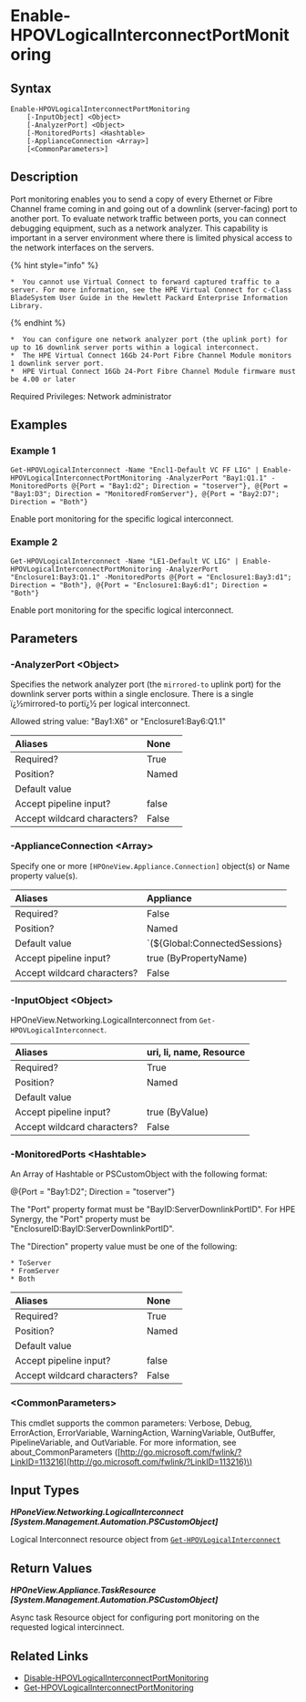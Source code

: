 ﻿---
description: Enable port monitoring for a logical interconnect.
---

# Enable-HPOVLogicalInterconnectPortMonitoring

## Syntax

```text
Enable-HPOVLogicalInterconnectPortMonitoring
    [-InputObject] <Object>
    [-AnalyzerPort] <Object>
    [-MonitoredPorts] <Hashtable>
    [-ApplianceConnection <Array>]
    [<CommonParameters>]
```

## Description

Port monitoring enables you to send a copy of every Ethernet or Fibre Channel frame coming in and going out of a downlink (server-facing) port to another port. To evaluate network traffic between ports, you can connect debugging equipment, such as a network analyzer. This capability is important in a server environment where there is limited physical access to the network interfaces on the servers. 


{% hint style="info" %}

    *  You cannot use Virtual Connect to forward captured traffic to a server. For more information, see the HPE Virtual Connect for c-Class BladeSystem User Guide in the Hewlett Packard Enterprise Information Library. 
{% endhint %}

    *  You can configure one network analyzer port (the uplink port) for up to 16 downlink server ports within a logical interconnect. 
    *  The HPE Virtual Connect 16Gb 24-Port Fibre Channel Module monitors 1 downlink server port. 
    *  HPE Virtual Connect 16Gb 24-Port Fibre Channel Module firmware must be 4.00 or later 

Required Privileges: Network administrator

## Examples

###  Example 1 

```text
Get-HPOVLogicalInterconnect -Name "Encl1-Default VC FF LIG" | Enable-HPOVLogicalInterconnectPortMonitoring -AnalyzerPort "Bay1:Q1.1" -MonitoredPorts @{Port = "Bay1:d2"; Direction = "toserver"}, @{Port = "Bay1:D3"; Direction = "MonitoredFromServer"}, @{Port = "Bay2:D7"; Direction = "Both"}

```

Enable port monitoring for the specific logical interconnect.

###  Example 2 

```text
Get-HPOVLogicalInterconnect -Name "LE1-Default VC LIG" | Enable-HPOVLogicalInterconnectPortMonitoring -AnalyzerPort "Enclosure1:Bay3:Q1.1" -MonitoredPorts @{Port = "Enclosure1:Bay3:d1"; Direction = "Both"}, @{Port = "Enclosure1:Bay6:d1"; Direction = "Both"}

```

Enable port monitoring for the specific logical interconnect.

## Parameters

### -AnalyzerPort &lt;Object&gt;

Specifies the network analyzer port (the `mirrored-to` uplink port) for the downlink server ports within a single enclosure. There is a single ï¿½mirrored-to portï¿½ per logical interconnect.

Allowed string value:  "Bay1:X6" or "Enclosure1:Bay6:Q1.1"

| Aliases | None |
| :--- | :--- |
| Required? | True |
| Position? | Named |
| Default value |  |
| Accept pipeline input? | false |
| Accept wildcard characters? | False |

### -ApplianceConnection &lt;Array&gt;

Specify one or more `[HPOneView.Appliance.Connection]` object(s) or Name property value(s).

| Aliases | Appliance |
| :--- | :--- |
| Required? | False |
| Position? | Named |
| Default value | `(${Global:ConnectedSessions} | ? Default)` |
| Accept pipeline input? | true (ByPropertyName) |
| Accept wildcard characters? | False |

### -InputObject &lt;Object&gt;

HPOneView.Networking.LogicalInterconnect from `Get-HPOVLogicalInterconnect`.

| Aliases | uri, li, name, Resource |
| :--- | :--- |
| Required? | True |
| Position? | Named |
| Default value |  |
| Accept pipeline input? | true (ByValue) |
| Accept wildcard characters? | False |

### -MonitoredPorts &lt;Hashtable&gt;

An Array of Hashtable or PSCustomObject with the following format:

@{Port = "Bay1:D2"; Direction = "toserver"}

The "Port" property format must be "BayID:ServerDownlinkPortID".  For HPE Synergy, the "Port" property must be "EnclosureID:BayID:ServerDownlinkPortID".

The "Direction" property value must be one of the following:

    * ToServer
    * FromServer
    * Both

| Aliases | None |
| :--- | :--- |
| Required? | True |
| Position? | Named |
| Default value |  |
| Accept pipeline input? | false |
| Accept wildcard characters? | False |

### &lt;CommonParameters&gt;

This cmdlet supports the common parameters: Verbose, Debug, ErrorAction, ErrorVariable, WarningAction, WarningVariable, OutBuffer, PipelineVariable, and OutVariable. For more information, see about\_CommonParameters \([http://go.microsoft.com/fwlink/?LinkID=113216](http://go.microsoft.com/fwlink/?LinkID=113216)\)

## Input Types

_**HPoneView.Networking.LogicalInterconnect [System.Management.Automation.PSCustomObject]**_

Logical Interconnect resource object from [`Get-HPOVLogicalInterconnect`](get-hpovlogicalinterconnect.md)

## Return Values

_**HPOneView.Appliance.TaskResource [System.Management.Automation.PSCustomObject]**_

Async task Resource object for configuring port monitoring on the requested logical intercinnect.

## Related Links

* [Disable-HPOVLogicalInterconnectPortMonitoring](disable-hpovlogicalinterconnectportmonitoring.md)
* [Get-HPOVLogicalInterconnectPortMonitoring](get-hpovlogicalinterconnectportmonitoring.md)
